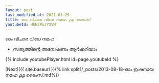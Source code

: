 ```yaml
---
layout: post
last_modified_at: 2021-03-29
title: ഓം വിചാര വിധേ നമഹ ൧൧ ടൈംസ്
youtubeId: HkH3PuzYXVM
---
```

 
 
 ഓം വിചാര വിധേ നമഹ 
 
 -  സത്യത്തിന്റെ അന്വേഷണം ആർക്കറിയാം 
 
  
 
  
 
 
 
 
 
 


{% include youtubePlayer.html id=page.youtubeId %}
 
[Next]({{ site.baseurl }}{% link  split1/_posts/2013-08-18-ഓം ഇഷനായ നമഹ ൧൧ ടൈംസ്.md%})
 
